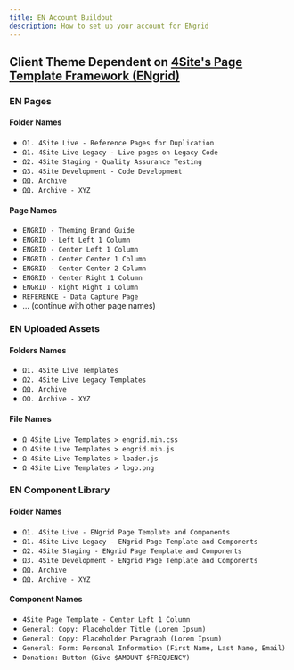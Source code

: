 ```yaml
---
title: EN Account Buildout
description: How to set up your account for ENgrid
---
```


## Client Theme Dependent on [4Site's Page Template Framework (ENgrid)](https://github.com/4site-interactive-studios/engrid)

### EN Pages

#### Folder Names

- `Ω1. 4Site Live - Reference Pages for Duplication`
- `Ω1. 4Site Live Legacy - Live pages on Legacy Code`
- `Ω2. 4Site Staging - Quality Assurance Testing`
- `Ω3. 4Site Development - Code Development`
- `ΩΩ. Archive`
- `ΩΩ. Archive - XYZ`

#### Page Names

- `ENGRID - Theming Brand Guide`
- `ENGRID - Left Left 1 Column`
- `ENGRID - Center Left 1 Column`
- `ENGRID - Center Center 1 Column`
- `ENGRID - Center Center 2 Column`
- `ENGRID - Center Right 1 Column`
- `ENGRID - Right Right 1 Column`
- `REFERENCE - Data Capture Page`
- ... (continue with other page names)

### EN Uploaded Assets

#### Folders Names

- `Ω1. 4Site Live Templates`
- `Ω2. 4Site Live Legacy Templates`
- `ΩΩ. Archive`
- `ΩΩ. Archive - XYZ`

#### File Names

- `Ω 4Site Live Templates > engrid.min.css`
- `Ω 4Site Live Templates > engrid.min.js`
- `Ω 4Site Live Templates > loader.js`
- `Ω 4Site Live Templates > logo.png`

### EN Component Library

#### Folder Names

- `Ω1. 4Site Live - ENgrid Page Template and Components`
- `Ω1. 4Site Live Legacy - ENgrid Page Template and Components`
- `Ω2. 4Site Staging - ENgrid Page Template and Components`
- `Ω3. 4Site Development - ENgrid Page Template and Components`
- `ΩΩ. Archive`
- `ΩΩ. Archive - XYZ`

#### Component Names

- `4Site Page Template - Center Left 1 Column`
- `General: Copy: Placeholder Title (Lorem Ipsum)`
- `General: Copy: Placeholder Paragraph (Lorem Ipsum)`
- `General: Form: Personal Information (First Name, Last Name, Email)`
- `Donation: Button (Give $AMOUNT $FREQUENCY)`
